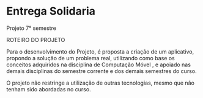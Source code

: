 # Entrega Solidaria
Projeto 7° semestre


ROTEIRO DO PROJETO




Para  o  desenvolvimento  do  Projeto, é proposta a criação  de  um  aplicativo, propondo a solução de um problema real, utilizando como base os conceitos adquiridos na disciplina de Computação Móvel , e apoiado nas demais disciplinas do semestre corrente e dos demais semestres do curso.

O projeto não restringe a utilização de outras tecnologias, mesmo que não tenham sido abordadas no curso.
